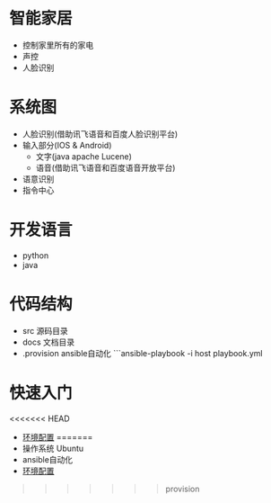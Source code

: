 智能家居
======================
* 控制家里所有的家电
* 声控
* 人脸识别

系统图
======================
* 人脸识别(借助讯飞语音和百度人脸识别平台)
* 输入部分(IOS & Android)
  * 文字(java apache Lucene)
  * 语音(借助讯飞语音和百度语音开放平台)
* 语意识别
* 指令中心


开发语言
======================
* python
* java

代码结构
======================
* src  源码目录
* docs 文档目录
* .provision ansible自动化 ```ansible-playbook -i host playbook.yml

快速入门
=====================
<<<<<<< HEAD
* [环境配置](docs/install.md)
=======
* 操作系统 Ubuntu
* ansible自动化
* [环境配置](docs/install.md)
>>>>>>> provision
